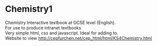 # Chemistry1
Chemistry Interactive textbook at GCSE level (English).<br>
For use to produce intranet textbooks<br>
Very simple html, css and javascript. Ideal for adding to.<br>
Website to view http://cepfurchen.net/cep_html/html/KS4Chemistry.html 

